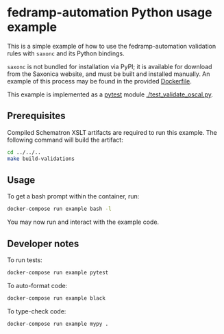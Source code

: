 # fedramp-automation Python usage example

This is a simple example of how to use the fedramp-automation validation rules with `saxonc` and its Python bindings.

`saxonc` is not bundled for installation via PyPI; it is available for download from the Saxonica website, and must be built and installed manually. An example of this process may be found in the provided [Dockerfile](./Dockerfile).

This example is implemented as a [pytest](https://pytest.org/) module [./test_validate_oscal.py](./test_validate_oscal.py).
## Prerequisites

Compiled Schematron XSLT artifacts are required to run this example. The following command will build the artifact:

```bash
cd ../../..
make build-validations
```

## Usage

To get a bash prompt within the container, run:

```bash
docker-compose run example bash -l
```

You may now run and interact with the example code.

## Developer notes

To run tests:

```bash
docker-compose run example pytest
```

To auto-format code:

```bash
docker-compose run example black
```

To type-check code:

```bash
docker-compose run example mypy .
```
